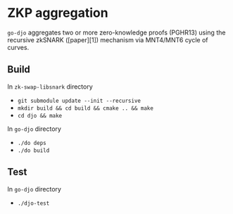# ZKP aggregation
`go-djo` aggregates two or more zero-knowledge proofs (PGHR13) using the recursive zkSNARK ([paper][1]) mechanism via MNT4/MNT6 cycle of curves.

## Build
In `zk-swap-libsnark` directory

* `git submodule update --init --recursive`
* `mkdir build && cd build && cmake .. && make`
* `cd djo && make`

In `go-djo` directory

* `./do deps`
* `./do build`

## Test
In `go-djo` directory

* `./djo-test`

